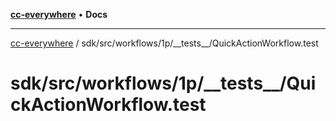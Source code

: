 [**cc-everywhere**](../../../../../../index.md) • **Docs**

***

[cc-everywhere](../../../../../../index.md) / sdk/src/workflows/1p/\_\_tests\_\_/QuickActionWorkflow.test

# sdk/src/workflows/1p/\_\_tests\_\_/QuickActionWorkflow.test
